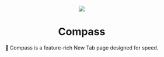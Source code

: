 <p align="center">
  <img src="https://img.icons8.com/fluent/96/000000/compass.png"/>
</p>

<h1 align="center">
  Compass
</h1>
<p align="center">
🧭 Compass is a feature-rich New Tab page designed for speed.
</p>
